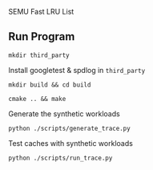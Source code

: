 SEMU Fast LRU List

## Run Program

`mkdir third_party`

Install googletest & spdlog in `third_party`

`mkdir build && cd build`

`cmake .. && make`

Generate the synthetic workloads

`python ./scripts/generate_trace.py`

Test caches with synthetic workloads

`python ./scripts/run_trace.py`